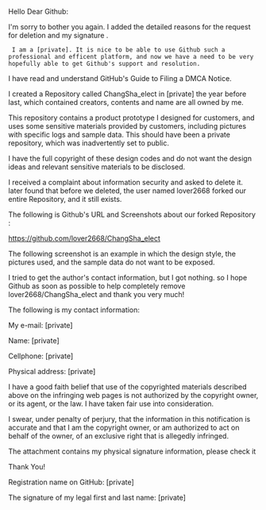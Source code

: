 Hello Dear Github:

I'm sorry to bother you again. I added the detailed reasons for the request for deletion and my signature .

     I am a [private]. It is nice to be able to use Github such a professional and efficent platform, and now we have a need to be very hopefully able to get Github's support and resolution.

I have read and understand GitHub's Guide to Filing a DMCA Notice.

I  created a Repository called ChangSha_elect in [private] the year before last, which contained  creators, contents and name are all owned by me.  

This repository contains a product prototype I designed for customers, and uses some sensitive materials provided by customers, including pictures with specific logs and sample data. This should have been a private repository, which was inadvertently set to public.

I have the full copyright of these design codes and do not want the design ideas and relevant sensitive materials to be disclosed.

I received a complaint about information security and asked to delete it. later found that before we deleted, the user named lover2668 forked our entire Repository, and it still exists.

The following is Github's URL and Screenshots about our forked Repository :

https://github.com/lover2668/ChangSha_elect


The following screenshot is an example in which the design style, the pictures used, and the sample data do not want to be exposed.

  

I tried to get the author's contact information, but I got nothing. so I hope Github as soon as possible to help completely remove  lover2668/ChangSha_elect  and thank you very much!

The following is my contact information:

My e-mail: [private]

Name: [private]

Cellphone: [private]

Physical address: [private]

I have a good faith belief that use of the copyrighted materials described above on the infringing web pages is not authorized by the copyright owner, or its agent, or the law. I have taken fair use into consideration.

I swear, under penalty of perjury, that the information in this notification is accurate and that I am the copyright owner, or am authorized to act on behalf of the owner, of an exclusive right that is allegedly infringed.

The attachment contains my physical signature information, please check it

Thank You!

Registration name on GitHub: [private]  

The signature of my legal first and last name: [private]
